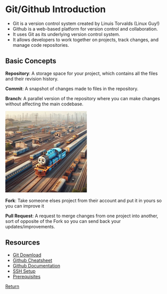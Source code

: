 # Git/Github Introduction

- Git is a version control system created by Linuis Torvalds (Linux Guy!)
- Github is a web-based platform for version control and collaboration.
- It uses Git as its underlying version control system.
- It allows developers to work together on projects, track changes, and manage code repositories.

## Basic Concepts

**Repository**: A storage space for your project, which contains all the files and their revision history.

**Commit**: A snapshot of changes made to files in the repository.

**Branch**: A parallel version of the repository where you can make changes without
affecting the main codebase.

![Branch](branch.jpeg)

**Fork**: Take someone elses project from their account and put it in yours so you can improve it

**Pull Request**: A request to merge changes from one project into another, sort of opposite of the Fork so you can send back your updates/improvements.

## Resources

- [Git Download](https://git-scm.com/downloads/win)
- [Github Cheatsheet](https://education.github.com/git-cheat-sheet-education.pdf)
- [Github Documentation](https://docs.github.com/)
- [SSH Setup](https://docs.github.com/en/authentication/connecting-to-github-with-ssh/generating-a-new-ssh-key-and-adding-it-to-the-ssh-agent)
- [Prerequisites](https://github.com/uerbzr/course-devops-prerequisites)



[Return](https://github.com/uerbzr/course-devops)